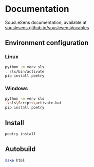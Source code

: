 # Documentation

SousLeSens documentation, available at [souslesens.github.io/souslesensVocables](https://souslesens.github.io/souslesensVocables)

## Environment configuration

### Linux

```bash
python -m venv sls
. sls/bin/activate
pip install poetry
```

### Windows

```bash
python -m venv sls
.\sls\Scripts\activate.bat
pip install poetry
```

## Install

```bash
poetry install

```

## Autobuild

```bash
make html
```
